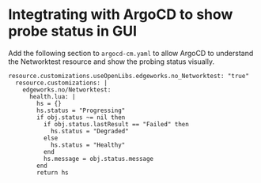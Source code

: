 # Integtrating with ArgoCD to show probe status in GUI

Add the following section to `argocd-cm.yaml` to allow ArgoCD to understand the Networktest 
resource and show the probing status visually.

```
resource.customizations.useOpenLibs.edgeworks.no_Networktest: "true"
  resource.customizations: |
    edgeworks.no/Networktest:
      health.lua: |
        hs = {}
        hs.status = "Progressing"
        if obj.status ~= nil then
          if obj.status.lastResult == "Failed" then
            hs.status = "Degraded"
          else
            hs.status = "Healthy"
          end
          hs.message = obj.status.message
        end
        return hs
```
